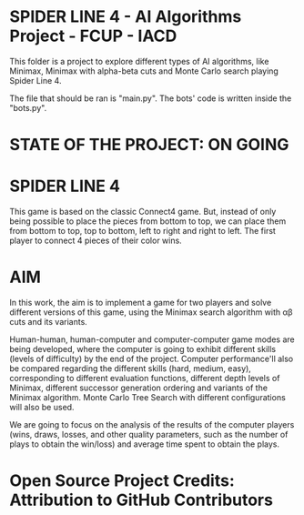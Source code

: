 # SPIDER LINE 4 - AI Algorithms Project - FCUP - IACD

This folder is a project to explore different types of AI algorithms, like Minimax,
Minimax with alpha-beta cuts and Monte Carlo search playing Spider Line 4.

The file that should be ran is "main.py".
The bots' code is written inside the "bots.py".

# STATE OF THE PROJECT: ON GOING

# SPIDER LINE 4 #

This game is based on the classic Connect4 game. But, instead of only being possible to
place the pieces from bottom to top, we can place them from bottom to top, top to bottom,
left to right and right to left. The first player to connect 4 pieces of their color wins.

# AIM #

In this work, the aim is to implement a game for two players and solve different versions of this game,
using the Minimax search algorithm with αβ cuts and its variants.

Human-human, human-computer and computer-computer game modes are being developed, where the
computer is going to exhibit different skills (levels of difficulty) by the end of the project.
Computer performance'll also be compared regarding the different skills (hard, medium, easy),
corresponding to different evaluation functions, different depth levels of Minimax,
different successor generation ordering and variants of the Minimax algorithm.
Monte Carlo Tree Search with different configurations will also be used.

We are going to focus on the analysis of the results of the computer players (wins, draws, losses, and other quality
parameters, such as the number of plays to obtain the win/loss) and average time spent to obtain the plays.

# Open Source Project Credits: Attribution to GitHub Contributors
